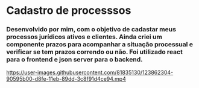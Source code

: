 # Cadastro de processsos 
### Desenvolvido por mim, com o objetivo de cadastar meus processos jurídicos ativos e clientes. Ainda criei um componente prazos para acompanhar a situação processual e verificar se tem prazos correndo ou não. Foi utilizado react para o frontend e json server para o backend. 



https://user-images.githubusercontent.com/81835130/123862304-90595b00-d8fe-11eb-89dd-3c8f91d4ce94.mp4

